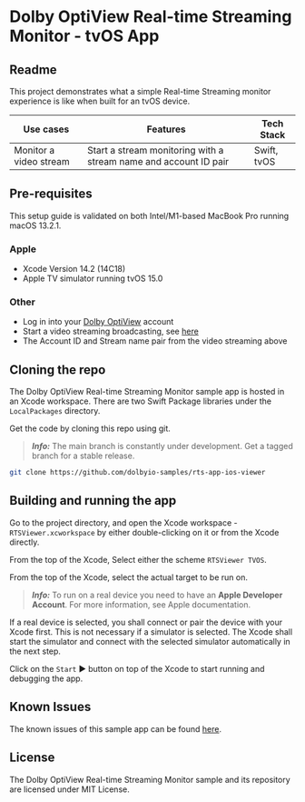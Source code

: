 # Dolby OptiView Real-time Streaming Monitor - tvOS App

## Readme

This project demonstrates what a simple Real-time Streaming monitor experience is like when built for an tvOS device.

| Use cases              | Features                                                         | Tech Stack  |
| ---------------------- | ---------------------------------------------------------------- | ----------- |
| Monitor a video stream | Start a stream monitoring with a stream name and account ID pair | Swift, tvOS |

## Pre-requisites

This setup guide is validated on both Intel/M1-based MacBook Pro running macOS 13.2.1.

### Apple

* Xcode Version 14.2 (14C18)
* Apple TV simulator running tvOS 15.0

### Other

* Log in into your [Dolby OptiView](https://optiview.dolby.com/) account
* Start a video streaming broadcasting, see [here](https://optiview.dolby.com/docs/millicast/how-to-broadcast-in-dashboard/) 
* The Account ID and Stream name pair from the video streaming above

## Cloning the repo

The Dolby OptiView Real-time Streaming Monitor sample app is hosted in an Xcode workspace. There are two Swift Package libraries under the `LocalPackages` directory.

Get the code by cloning this repo using git.

> **_Info:_** The main branch is constantly under development. Get a tagged branch for a stable release.

```bash
git clone https://github.com/dolbyio-samples/rts-app-ios-viewer
```

## Building and running the app

Go to the project directory, and open the Xcode workspace - `RTSViewer.xcworkspace` by either double-clicking on it or from the Xcode directly.

From the top of the Xcode, Select either the scheme `RTSViewer TVOS`.

From the top of the Xcode, select the actual target to be run on.

> **_Info:_** To run on a real device you need to have an **Apple Developer Account**. For more information, see Apple documentation.

If a real device is selected, you shall connect or pair the device with your Xcode first. This is not necessary if a simulator is selected. The Xcode shall start the simulator and connect with the selected simulator automatically in the next step.

Click on the `Start` ► button on top of the Xcode to start running and debugging the app.

## Known Issues

The known issues of this sample app can be found [here](KNOWN-ISSUES.md).

## License

The Dolby OptiView Real-time Streaming Monitor sample and its repository are licensed under MIT License.
